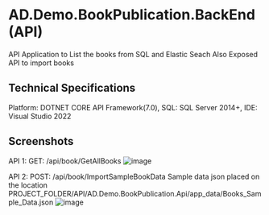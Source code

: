 # AD.Demo.BookPublication.BackEnd (API)

API Application to List the books from SQL and Elastic Seach
Also Exposed API to import books

## Technical Specifications
Platform: DOTNET CORE API Framework(7.0), 
SQL: SQL Server 2014+, 
IDE: Visual Studio 2022

## Screenshots
API 1: 
GET: /api/book/GetAllBooks
![image](https://user-images.githubusercontent.com/3121640/235319160-9cdd8025-e879-4be2-a259-4c51d5057ef8.png)

API 2:
POST: /api/book/ImportSampleBookData
Sample data json placed on the location PROJECT_FOLDER/API/AD.Demo.BookPublication.Api/app_data/Books_Sample_Data.json
![image](https://user-images.githubusercontent.com/3121640/235319202-ec126dd4-ce34-4283-ad7d-30fb1e1abf4b.png)


